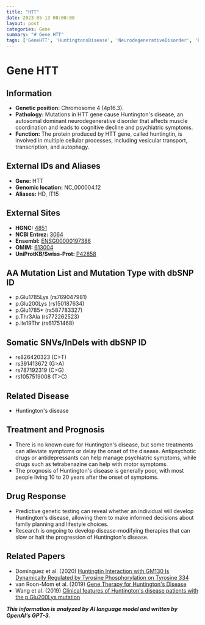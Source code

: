 ```yaml
---
title: "HTT"
date: 2023-05-13 00:00:00
layout: post
categories: Gene
summary: "# Gene HTT"
tags: ['GeneHTT', 'HuntingtonsDisease', 'NeurodegenerativeDisorder', 'ProteinHuntingtin', 'TreatmentOptions', 'PredictiveGeneticTesting', 'DiseaseModifyingTherapies', 'Research']
---
```


# Gene HTT

## Information
- **Genetic position:** Chromosome 4 (4p16.3).
- **Pathology:** Mutations in HTT gene cause Huntington's disease, an autosomal dominant neurodegenerative disorder that affects muscle coordination and leads to cognitive decline and psychiatric symptoms.
- **Function:** The protein produced by HTT gene, called huntingtin, is involved in multiple cellular processes, including vesicular transport, transcription, and autophagy.

## External IDs and Aliases
- **Gene:** HTT
- **Genomic location:** NC_000004.12
- **Aliases:** HD, IT15

## External Sites
- **HGNC:** [4851]([Click](https://www.genenames.org/data/gene-symbol-report/#!/hgnc_id/HGNC:4851))
- **NCBI Entrez:** [3064]([Click](https://www.ncbi.nlm.nih.gov/gene/3064))
- **Ensembl:** [ENSG00000197386]([Click](https://www.ensembl.org/Homo_sapiens/Gene/Summary?db=core;g=ENSG00000197386;r=4:3072301-3240975))
- **OMIM:** [613004]([Click](https://www.omim.org/entry/613004?search=huntington%20disease&highlight=huntington%20disease))
- **UniProtKB/Swiss-Prot:** [P42858]([Click](https://www.uniprot.org/uniprot/P42858))

## AA Mutation List and Mutation Type with dbSNP ID
- p.Glu1785Lys (rs769047981)
- p.Glu200Lys (rs150187634)
- p.Glu1785* (rs587783327)
- p.Thr3Ala (rs772262523)
- p.Ile19Thr (rs61751468)

## Somatic SNVs/InDels with dbSNP ID
- rs826420323 (C>T)
- rs391413672 (G>A)
- rs787192319 (C>G)
- rs1057519008 (T>C)

## Related Disease
- Huntington's disease

## Treatment and Prognosis
- There is no known cure for Huntington's disease, but some treatments can alleviate symptoms or delay the onset of the disease. Antipsychotic drugs or antidepressants can help manage psychiatric symptoms, while drugs such as tetrabenazine can help with motor symptoms.
- The prognosis of Huntington's disease is generally poor, with most people living 10 to 20 years after the onset of symptoms.

## Drug Response
- Predictive genetic testing can reveal whether an individual will develop Huntington's disease, allowing them to make informed decisions about family planning and lifestyle choices.
- Research is ongoing to develop disease-modifying therapies that can slow or halt the progression of Huntington's disease.

## Related Papers
- Domínguez et al. (2020) [Huntingtin Interaction with GM130 Is Dynamically Regulated by Tyrosine Phosphorylation on Tyrosine 334]([Click](https://doi.org/10.3390/ijms21072544))
- van Roon-Mom et al. (2019) [Gene Therapy for Huntington's Disease]([Click](https://doi.org/10.1016/j.ebha.2018.12.002))
- Wang et al. (2019) [Clinical features of Huntington's disease patients with the p.Glu200Lys mutation]([Click](https://doi.org/10.1016/j.jns.2019.116444))

**_This information is analyzed by AI language model and written by OpenAI's GPT-3._**